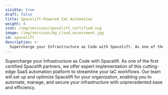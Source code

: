 ```yaml
---
visible: true
draft: false
title: Spacelift-Powered IaC Automation
weight: 4
icon: /img/services/spacelift_certified.svg
image: /img/services/bg_cloud_assessment.jpg
id: spacelift
description: >-
  Supercharge your Infrastructure as Code with Spacelift. As one of the first certified Spacelift partners, we offer expert implementation of this cutting-edge SaaS automation platform to streamline your IaC workflows.
---
```


Supercharge your Infrastructure as Code with Spacelift. As one of the first certified Spacelift partners, we offer expert implementation of this cutting-edge SaaS automation platform to streamline your IaC workflows. Our team will set up and optimize Spacelift for your organization, enabling you to automate, manage, and secure your infrastructure with unprecedented ease and efficiency.

